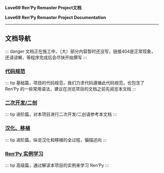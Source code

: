 **Love69 Ren’Py Remaster Project文档**

**Love69 Ren’Py Remaster Project Documentation**

------

## 文档导航

::: danger
文档正在施工中，（大）部分内容暂时还没写，链接404是正常现象，还请谅解，等程序完成后会尽快开始撰写
:::

### [代码规范](/stander/)

::: tip
基础篇，项目的代码规范，我们力求代码遵循此代码规范，也包含了 Ren’Py 的一些常用语法，建议在浏览项目的文档之前先阅览本文档
:::

### [二次开发/二创](/dev/)

::: tip
进阶篇，对本项目进行二次开发/二创请参考本文档
:::

### [汉化、移植](/chinese-localization/)

::: tip
进阶篇，纵览汉化和移植的全过程，偏描述向
:::

### [Ren’Py 实例学习](/renpy/)

::: tip
高级篇，通过解读本项目的实例来学习 Ren’Py 
:::

